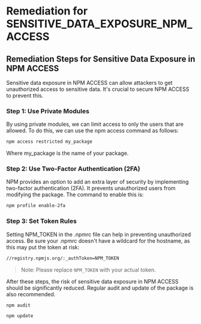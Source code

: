 # Remediation for SENSITIVE_DATA_EXPOSURE_NPM_ACCESS

## Remediation Steps for Sensitive Data Exposure in NPM ACCESS

Sensitive data exposure in NPM ACCESS can allow attackers to get unauthorized access to sensitive data. It's crucial to secure NPM ACCESS to prevent this.

### Step 1: Use Private Modules
By using private modules, we can limit access to only the users that are allowed. To do this, we can use the npm access command as follows:

```bash
npm access restricted my_package
```

Where my_package is the name of your package.

### Step 2: Use Two-Factor Authentication (2FA)

NPM provides an option to add an extra layer of security by implementing two-factor authentication (2FA). It prevents unauthorized users from modifying the package. The command to enable this is:

```bash
npm profile enable-2fa
```

### Step 3: Set Token Rules

Setting NPM_TOKEN in the .npmrc file can help in preventing unauthorized access. Be sure your .npmrc doesn't have a wildcard for the hostname, as this may put the token at risk:

```bash
//registry.npmjs.org/:_authToken=NPM_TOKEN
```

> Note: Please replace `NPM_TOKEN` with your actual token.

After these steps, the risk of sensitive data exposure in NPM ACCESS should be significantly reduced. Regular audit and update of the package is also recommended.

```bash
npm audit
```

```bash
npm update
```